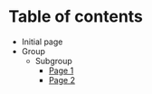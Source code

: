 # Table of contents

* Initial page
* Group
  * Subgroup
    * [Page 1](group/subgroup/page-1.md)
    * [Page 2](group/subgroup/page-2.md)

